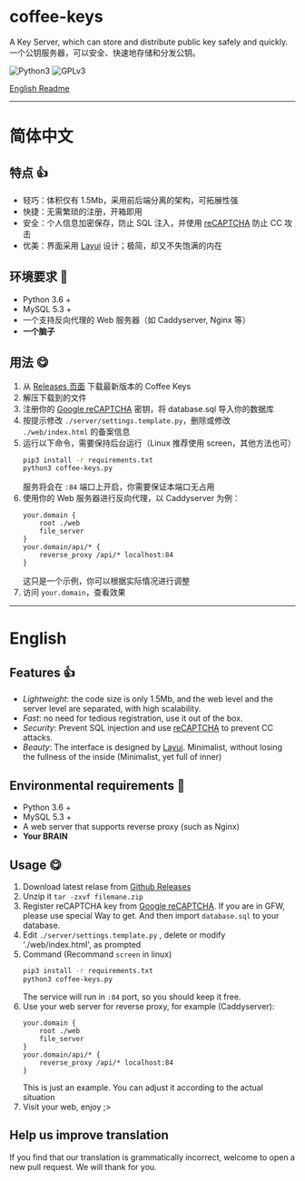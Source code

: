 # coffee-keys
A Key Server, which can store and distribute public key safely and quickly.  
一个公钥服务器，可以安全、快速地存储和分发公钥。

![Python3](https://img.shields.io/badge/Python-3-python?color=3776AB&&logo=python) ![GPLv3](https://img.shields.io/github/license/super-coffee/coffee-keys)

[English Readme](#English)

---
# 简体中文
## 特点 👍
- 轻巧：体积仅有 1.5Mb，采用前后端分离的架构，可拓展性强
- 快捷：无需繁琐的注册，开箱即用
- 安全：个人信息加密保存，防止 SQL 注入，并使用 [reCAPTCHA](https://www.google.com/recaptcha) 防止 CC 攻击
- 优美：界面采用 [Layui](https://www.layui.com/) 设计；极简，却又不失饱满的内在

## 环境要求 🌵
- Python 3.6 +
- MySQL 5.3 +
- 一个支持反向代理的 Web 服务器（如 Caddyserver, Nginx 等）
- **一个脑子**

## 用法  😋
1. 从 [Releases 页面](https://github.com/super-coffee/coffee-keys/releases) 下载最新版本的 Coffee Keys
2. 解压下载到的文件
3. 注册你的 [Google reCAPTCHA](https://www.google.com/recaptcha/admin) 密钥，将 database.sql 导入你的数据库
4. 按提示修改 `./server/settings.template.py`，删除或修改 `./web/index.html` 的备案信息
5. 运行以下命令，需要保持后台运行（Linux 推荐使用 screen，其他方法也可）
    ``` bash
    pip3 install -r requirements.txt
    python3 coffee-keys.py
    ```
    服务将会在 `:84` 端口上开启，你需要保证本端口无占用
6. 使用你的 Web 服务器进行反向代理，以 Caddyserver 为例：
    ``` caddyfile
    your.domain {
        root ./web
        file_server
    }
    your.domain/api/* {
        reverse_proxy /api/* localhost:84
    }
    ```
    这只是一个示例，你可以根据实际情况进行调整
7. 访问 `your.domain`，查看效果

---
# English
## Features 👍
- *Lightweight*: the code size is only 1.5Mb, and the web level and the server level are separated, with high scalability.
- *Fast*: no need for tedious registration, use it out of the box.
- *Security*: Prevent SQL injection and use [reCAPTCHA](https://www.google.com/recaptcha) to prevent CC attacks.
- *Beauty*: The interface is designed by [Layui](https://www.layui.com/). Minimalist, without losing the fullness of the inside
(Minimalist, yet full of inner)
## Environmental requirements 🌵
- Python 3.6 +
- MySQL 5.3 +
- A web server that supports reverse proxy (such as Nginx)
- **Your BRAIN**
## Usage  😋
1. Download latest relase from [Github Releases](https://github.com/super-coffee/coffee-keys/releases)
2. Unzip it `tar -zxvf filemane.zip`
3. Register reCAPTCHA key from [Google reCAPTCHA](https://www.google.com/recaptcha/admin). If you are in GFW, please use special Way to get. And then import `database.sql` to your database.
4. Edit `./server/settings.template.py` , delete or modify './web/index.html', as prompted
5. Command (Recommand `screen` in linux)
    ``` bash
    pip3 install -r requirements.txt
    python3 coffee-keys.py
    ```
    The service will run in `:84` port, so you should keep it free.
6. Use your web server for reverse proxy, for example (Caddyserver):
    ``` caddyfile
    your.domain {
        root ./web
        file_server
    }
    your.domain/api/* {
        reverse_proxy /api/* localhost:84
    }
    ```
    This is just an example. You can adjust it according to the actual situation
7. Visit your web, enjoy  ;>

## Help us improve translation
If you find that our translation is grammatically incorrect, welcome to open a new pull request. We will thank for you.
